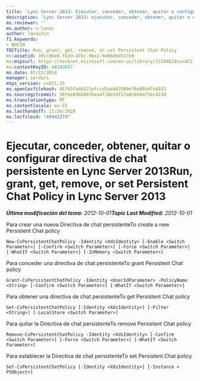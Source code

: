 ```yaml
---
title: 'Lync Server 2013: Ejecutar, conceder, obtener, quitar o configurar directiva de chat persistente'
description: 'Lync Server 2013: ejecutar, conceder, obtener, quitar o establecer una directiva de chat persistente.'
ms.reviewer: ''
ms.author: v-lanac
author: lanachin
f1.keywords:
- NOCSH
TOCTitle: Run, grant, get, remove, or set Persistent Chat Policy
ms:assetid: 39ccdbe8-fb3d-47bc-96e2-9486b6d317e0
ms:mtpsurl: https://technet.microsoft.com/en-us/library/JJ204810(v=OCS.15)
ms:contentKeyID: 48183857
ms.date: 07/23/2014
manager: serdars
mtps_version: v=OCS.15
ms.openlocfilehash: 45763fa4d521efccd5ada62589e76e893d7a4933
ms.sourcegitcommit: 36fee89bb887bea4f18b19f17a8c69daf5bc423d
ms.translationtype: MT
ms.contentlocale: es-ES
ms.lasthandoff: 11/26/2020
ms.locfileid: "49442274"
---
```

# <a name="run-grant-get-remove-or-set-persistent-chat-policy-in-lync-server-2013"></a><span data-ttu-id="4fa18-103">Ejecutar, conceder, obtener, quitar o configurar directiva de chat persistente en Lync Server 2013</span><span class="sxs-lookup"><span data-stu-id="4fa18-103">Run, grant, get, remove, or set Persistent Chat Policy in Lync Server 2013</span></span>

<div data-xmlns="http://www.w3.org/1999/xhtml">

<div class="topic" data-xmlns="http://www.w3.org/1999/xhtml" data-msxsl="urn:schemas-microsoft-com:xslt" data-cs="https://msdn.microsoft.com/">

<div data-asp="https://msdn2.microsoft.com/asp">



</div>

<div id="mainSection">

<div id="mainBody"><span data-ttu-id="4fa18-104">

<span> </span></span><span class="sxs-lookup"><span data-stu-id="4fa18-104">

<span> </span></span></span>

<span data-ttu-id="4fa18-105">_**Última modificación del tema:** 2012-10-01_</span><span class="sxs-lookup"><span data-stu-id="4fa18-105">_**Topic Last Modified:** 2012-10-01_</span></span>

<span data-ttu-id="4fa18-106">Para crear una nueva Directiva de chat persistente</span><span class="sxs-lookup"><span data-stu-id="4fa18-106">To create a new Persistent Chat policy</span></span>

    New-CsPersistentChatPolicy -Identity <XdsIdentity> [-Enable <Switch Parameter>] [-Confirm <Switch Parameter>] [-Force <Switch Parameter>] [-WhatIf <Switch Parameter>] [-InMemory <Switch Parameter>]

<span data-ttu-id="4fa18-107">Para conceder una directiva de chat persistente</span><span class="sxs-lookup"><span data-stu-id="4fa18-107">To grant Persistent Chat policy</span></span>

    Grant-CsPersistentChatPolicy -Identity <UserIdParameter> -PolicyName <String> [-Confirm <Switch Parameter>] [-WhatIf <Switch Parameter>]

<span data-ttu-id="4fa18-108">Para obtener una directiva de chat persistente</span><span class="sxs-lookup"><span data-stu-id="4fa18-108">To get Persistent Chat policy</span></span>

    Get-CsPersistentChatPolicy [-Identity <XdsIdentity>] [-Filter <String>] [-LocalStore <Switch Parameter>]

<span data-ttu-id="4fa18-109">Para quitar la Directiva de chat persistente</span><span class="sxs-lookup"><span data-stu-id="4fa18-109">To remove Persistent Chat policy</span></span>

    Remove-CsPersistentChatPolicy -Identity <XdsIdentity> [-Confirm <Switch Parameter>] [-Force <Switch Parameter>] [-WhatIf <Switch Parameter>]

<span data-ttu-id="4fa18-110">Para establecer la Directiva de chat persistente</span><span class="sxs-lookup"><span data-stu-id="4fa18-110">To set Persistent Chat policy</span></span>

    Set-CsPersistentChatPolicy [-Identity <XdsIdentity>] [-Instance < PSObject>]

<span data-ttu-id="4fa18-111"></div>

<span> </span>

</div>

</div>

</span><span class="sxs-lookup"><span data-stu-id="4fa18-111"></div>

<span> </span>

</div>

</div>

</span></span></div>

